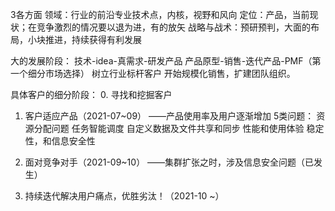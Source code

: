 3各方面
领域：行业的前沿专业技术点，内核，视野和风向
定位：产品，当前现状；在竞争激烈的情况要以退为进，有的放矢
战略与战术：预研预判，大面的布局，小块推进，持续获得有利发展

大的发展阶段：
技术-idea-真需求-研发产品
产品原型-销售-迭代产品-PMF（第一个细分市场选择）
树立行业标杆客户
开始规模化销售，扩建团队组织。


具体客户的细分阶段：
0. 寻找和挖掘客户
1. 客户适应产品（2021-07~09）
——产品使用率及用户逐渐增加
5类问题：
资源分配问题
任务智能调度
自定义数据及文件共享和同步
性能和使用体验
稳定性，和信息安全性

2. 面对竞争对手（2021-09~10）
——集群扩张之时，涉及信息安全问题（已发生）

3. 持续迭代解决用户痛点，优胜劣汰！（2021-10 ~）

